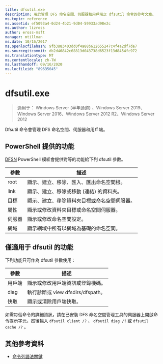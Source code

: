 ```yaml
---
title: dfsutil.exe
description: 用於管理 DFS 命名空間、伺服器和用戶端之 dfsutil 命令的參考文章。
ms.topic: reference
ms.assetid: ef5093a4-0d24-4b21-9d04-59933ad98e2c
ms.author: lizross
author: eross-msft
manager: mtillman
ms.date: 10/16/2017
ms.openlocfilehash: 9fb3883403dd0f4a88b612655247c4f4a2df7de7
ms.sourcegitcommit: db2d46842c68813d043738d6523f13d8454fc972
ms.translationtype: MT
ms.contentlocale: zh-TW
ms.lasthandoff: 09/10/2020
ms.locfileid: "89635045"
---
```

# <a name="dfsutil"></a>dfsutil.exe

> 適用于： Windows Server (半年通道) 、Windows Server 2019、Windows Server 2016、Windows Server 2012 R2、Windows Server 2012

Dfsutil 命令會管理 DFS 命名空間、伺服器和用戶端。

## <a name="functionality-available-in-powershell"></a>PowerShell 提供的功能

[DFSN](/powershell/module/dfsn/?view=win10-ps) PowerShell 模組會提供對等的功能給下列 dfsutil 參數。

| 參數 | 描述 |
| --------- | ----------- |
| root | 顯示、建立、移除、匯入、匯出命名空間根。 |
| link | 顯示、建立、移除或移動 (連結) 的資料夾。 |
| 目標 | 顯示、建立、移除資料夾目標或命名空間伺服器。 |
| 屬性 | 顯示或修改資料夾目標或命名空間伺服器。 |
| 伺服器 | 顯示或修改命名空間設定。 |
| 網域 | 顯示網域中所有以網域為基礎的命名空間。 |

## <a name="functionality-available-only-in-dfsutil"></a>僅適用于 dfsutil 的功能

下列功能只可作為 dfsutil 參數使用：

| 參數 | 描述 |
| --------- | ----------- |
| 用戶端 | 顯示或修改用戶端資訊或登錄機碼。 |
| diag | 執行診斷或 view dfsdirs/dfspath。 |
| 快取 | 顯示或清除用戶端快取。 |

如需每個命令的詳細資訊，請在已安裝 DFS 命名空間管理工具的伺服器上開啟命令提示字元，然後輸入 `dfsutil client /?` 、 `dfsutil diag /?` 或 `dfsutil cache /?` 。

## <a name="additional-references"></a>其他參考資料

- [命令列語法關鍵](command-line-syntax-key.md)
